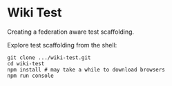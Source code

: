 # Wiki Test

Creating a federation aware test scaffolding.

Explore test scaffolding from the shell:

    git clone .../wiki-test.git
    cd wiki-test
    npm install # may take a while to download browsers
    npm run console
